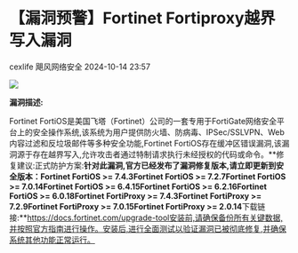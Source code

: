 #  【漏洞预警】Fortinet Fortiproxy越界写入漏洞   
cexlife  飓风网络安全   2024-10-14 23:57  
  
![](https://mmbiz.qpic.cn/mmbiz_png/ibhQpAia4xu026cPcpcKSd4YtKKSemdhIvBSZSeYhricoWPB5l2Q4OCElvADt08yNTc8m39g1Pcib4rldTDl6dHfhA/640?wx_fmt=png&from=appmsg "")  
  
**漏洞描述:**  
  
Fortinet FortiOS是美国飞塔（Fortinet）公司的一套专用于FortiGate网络安全平台上的安全操作系统,该系统为用户提供防火墙、防病毒、IPSec/SSLVPN、Web内容过滤和反垃圾邮件等多种安全功能,Fortinet FortiOS存在缓冲区错误漏洞,该漏洞源于存在越界写入,允许攻击者通过特制请求执行未经授权的代码或命令。**修复建议:正式防护方案:**针对此漏洞,官方已经发布了漏洞修复版本,请立即更新到安全版本：Fortinet FortiOS >= 7.4.3Fortinet FortiOS >= 7.2.7Fortinet FortiOS >= 7.0.14Fortinet FortiOS >= 6.4.15Fortinet FortiOS >= 6.2.16Fortinet FortiOS >= 6.0.18Fortinet FortiProxy >= 7.4.3Fortinet FortiProxy >= 7.2.9Fortinet FortiProxy >= 7.0.15Fortinet FortiProxy >= 2.0.14**下载链接:**https://docs.fortinet.com/upgrade-tool安装前,请确保备份所有关键数据,并按照官方指南进行操作。安装后,进行全面测试以验证漏洞已被彻底修复,并确保系统其他功能正常运行。  
  
